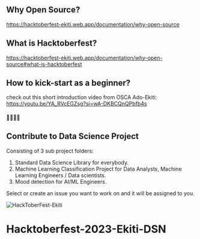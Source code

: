 ## Why Open Source?

https://hacktoberfest-ekiti.web.app/documentation/why-open-source

## What is Hacktoberfest?

https://hacktoberfest-ekiti.web.app/documentation/why-open-source#what-is-hacktoberfest

## How to kick-start as a beginner?
check out this short introduction video from OSCA Ado-Ekiti: 
https://youtu.be/YA_RVcEGZsg?si=wA-DKBCQnQPbfb4s

#### 🚀🚀🚀🚀

## Contribute to Data Science Project
Consisting of 3 sub project folders:
1. Standard Data Science Library for everybody. 
2. Machine Learning Classification Project for Data Analysts, Machine Learning Engineers / Data scientists.
3. Mood detection for AI/ML Engineers.

Select or create an issue you want to work on and it will be assigned to you.

![HackToberFest-Ekiti](https://github.com/OSCA-Ado-Ekiti/Hacktoberfest-2023-Ekiti-DSN/assets/85078495/1586f3b9-96ae-4414-9d9e-1965344598b2)


# Hacktoberfest-2023-Ekiti-DSN
